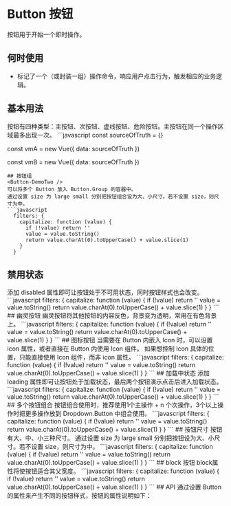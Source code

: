 # Button 按钮
按钮用于开始一个即时操作。
## 何时使用
* 标记了一个（或封装一组）操作命令，响应用户点击行为，触发相应的业务逻辑。
## 基本用法
<!-- ![React logo](@static/pictures/react.jpg) -->
<Button-DemoOne />
按钮有四种类型：主按钮、次按钮、虚线按钮、危险按钮。主按钮在同一个操作区域最多出现一次。
```javascript
  const sourceOfTruth = {}

  const vmA = new Vue({
    data: sourceOfTruth
  })

  const vmB = new Vue({
    data: sourceOfTruth
  })
```
## 按钮组
<Button-DemoTwo />
可以将多个 Button 放入 Button.Group 的容器中。
通过设置 size 为 large small 分别把按钮组合设为大、小尺寸。若不设置 size，则尺寸为中。
```javascript
  filters: {
    capitalize: function (value) {
      if (!value) return ''
      value = value.toString()
      return value.charAt(0).toUpperCase() + value.slice(1)
    }
  }
```
## 禁用状态
<Button-DemoThree />
添加 disabled 属性即可让按钮处于不可用状态，同时按钮样式也会改变。
```javascript
  filters: {
    capitalize: function (value) {
      if (!value) return ''
      value = value.toString()
      return value.charAt(0).toUpperCase() + value.slice(1)
    }
  }
```
## 幽灵按钮
<Button-DemoFour />
幽灵按钮将其他按钮的内容反色，背景变为透明，常用在有色背景上。
```javascript
  filters: {
    capitalize: function (value) {
      if (!value) return ''
      value = value.toString()
      return value.charAt(0).toUpperCase() + value.slice(1)
    }
  }
```
## 图标按钮
<Button-DemoFive />
当需要在 Button 内嵌入 Icon 时，可以设置 icon 属性，或者直接在 Button 内使用 Icon 组件。
如果想控制 Icon 具体的位置，只能直接使用 Icon 组件，而非 icon 属性。
```javascript
  filters: {
    capitalize: function (value) {
      if (!value) return ''
      value = value.toString()
      return value.charAt(0).toUpperCase() + value.slice(1)
    }
  }
```
## 加载中状态
<Button-DemoSix />
添加 loading 属性即可让按钮处于加载状态，最后两个按钮演示点击后进入加载状态。
```javascript
  filters: {
    capitalize: function (value) {
      if (!value) return ''
      value = value.toString()
      return value.charAt(0).toUpperCase() + value.slice(1)
    }
  }
```
## 多个按钮组合
<Button-DemoSeven />
按钮组合使用时，推荐使用1个主操作 + n 个次操作，3个以上操作时把更多操作放到 Dropdown.Button 中组合使用。
```javascript
  filters: {
    capitalize: function (value) {
      if (!value) return ''
      value = value.toString()
      return value.charAt(0).toUpperCase() + value.slice(1)
    }
  }
```
## 按钮尺寸
<Button-DemoEight />
按钮有大、中、小三种尺寸。
通过设置 size 为 large small 分别把按钮设为大、小尺寸。若不设置 size，则尺寸为中。
```javascript
  filters: {
    capitalize: function (value) {
      if (!value) return ''
      value = value.toString()
      return value.charAt(0).toUpperCase() + value.slice(1)
    }
  }
```
## block 按钮
<Button-DemoNine />
block属性将使按钮适合其父宽度。
```javascript
  filters: {
    capitalize: function (value) {
      if (!value) return ''
      value = value.toString()
      return value.charAt(0).toUpperCase() + value.slice(1)
    }
  }
```
## API
通过设置 Button 的属性来产生不同的按钮样式，按钮的属性说明如下：
<Button-ApiOne />